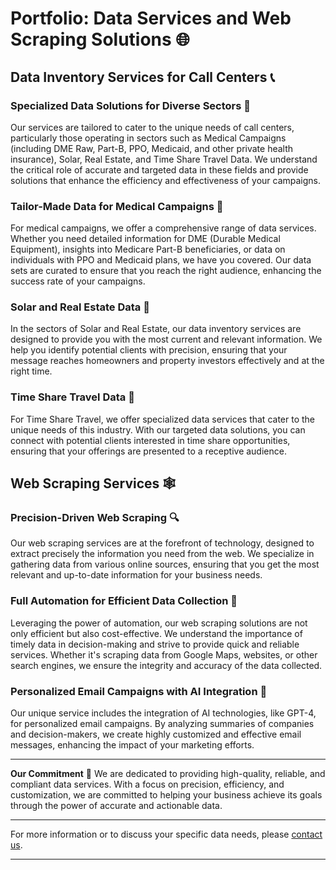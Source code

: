 
# Portfolio: Data Services and Web Scraping Solutions 🌐

## Data Inventory Services for Call Centers 📞

### Specialized Data Solutions for Diverse Sectors 🌟
Our services are tailored to cater to the unique needs of call centers, particularly those operating in sectors such as Medical Campaigns (including DME Raw, Part-B, PPO, Medicaid, and other private health insurance), Solar, Real Estate, and Time Share Travel Data. We understand the critical role of accurate and targeted data in these fields and provide solutions that enhance the efficiency and effectiveness of your campaigns.

### Tailor-Made Data for Medical Campaigns 🏥
For medical campaigns, we offer a comprehensive range of data services. Whether you need detailed information for DME (Durable Medical Equipment), insights into Medicare Part-B beneficiaries, or data on individuals with PPO and Medicaid plans, we have you covered. Our data sets are curated to ensure that you reach the right audience, enhancing the success rate of your campaigns.

### Solar and Real Estate Data 🏡
In the sectors of Solar and Real Estate, our data inventory services are designed to provide you with the most current and relevant information. We help you identify potential clients with precision, ensuring that your message reaches homeowners and property investors effectively and at the right time.

### Time Share Travel Data 🌴
For Time Share Travel, we offer specialized data services that cater to the unique needs of this industry. With our targeted data solutions, you can connect with potential clients interested in time share opportunities, ensuring that your offerings are presented to a receptive audience.

## Web Scraping Services 🕸️

### Precision-Driven Web Scraping 🔍
Our web scraping services are at the forefront of technology, designed to extract precisely the information you need from the web. We specialize in gathering data from various online sources, ensuring that you get the most relevant and up-to-date information for your business needs.

### Full Automation for Efficient Data Collection 🤖
Leveraging the power of automation, our web scraping solutions are not only efficient but also cost-effective. We understand the importance of timely data in decision-making and strive to provide quick and reliable services. Whether it's scraping data from Google Maps, websites, or other search engines, we ensure the integrity and accuracy of the data collected.

### Personalized Email Campaigns with AI Integration 📧
Our unique service includes the integration of AI technologies, like GPT-4, for personalized email campaigns. By analyzing summaries of companies and decision-makers, we create highly customized and effective email messages, enhancing the impact of your marketing efforts.

---

**Our Commitment** 💪
We are dedicated to providing high-quality, reliable, and compliant data services. With a focus on precision, efficiency, and customization, we are committed to helping your business achieve its goals through the power of accurate and actionable data.

---

For more information or to discuss your specific data needs, please [contact us](mailto:your-email@example.com).

---
